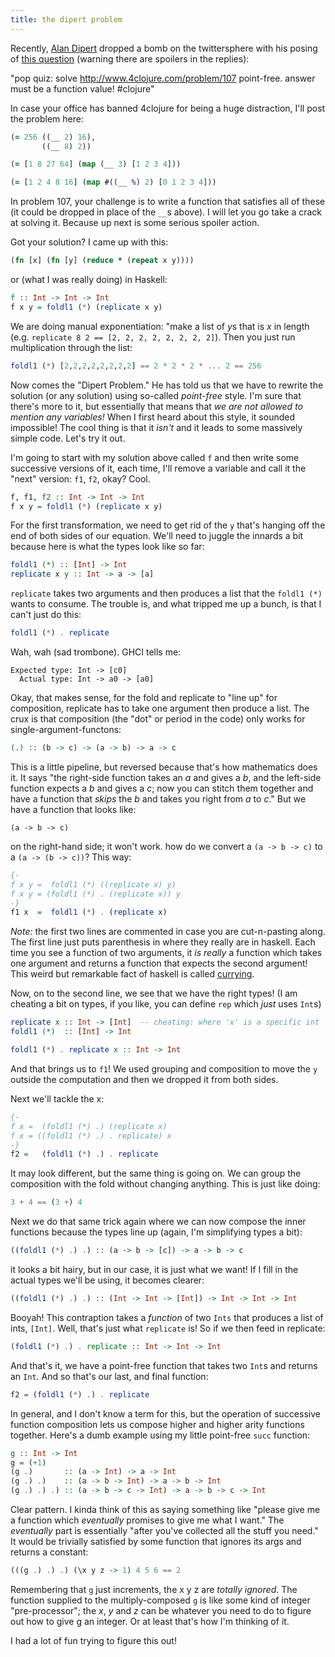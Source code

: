 ```yaml
---
title: the dipert problem
---
```



Recently, [Alan Dipert](http://alan.dipert.org/) dropped a bomb on the
twittersphere with his posing of [this question](https://twitter.com/alandipert/status/241575872937750529) (warning there are spoilers in the replies):

"pop quiz: solve <http://www.4clojure.com/problem/107> point-free.
answer must be a function value! #clojure"

In case your office has banned 4clojure for being a huge distraction,
I'll post the problem here:

```clojure
(= 256 ((__ 2) 16),
       ((__ 8) 2))

(= [1 8 27 64] (map (__ 3) [1 2 3 4]))

(= [1 2 4 8 16] (map #((__ %) 2) [0 1 2 3 4]))
```

In problem 107, your challenge is to write a function that satisfies
all of these (it could be dropped in place of the `__`s above). I will
let you go take a crack at solving it. Because up next is some serious
spoiler action.

Got your solution? I came up with this:

```clojure
(fn [x] (fn [y] (reduce * (repeat x y))))
```

or (what I was really doing) in Haskell:

```haskell
f :: Int -> Int -> Int
f x y = foldl1 (*) (replicate x y)
```

We are doing manual exponentiation: "make a list of *y*s that is *x* in
length (e.g. `replicate 8 2 == [2, 2, 2, 2, 2, 2, 2, 2]`). Then you
just run multiplication through the list:

```haskell
foldl1 (*) [2,2,2,2,2,2,2,2] == 2 * 2 * 2 * ... 2 == 256
```

Now comes the "Dipert Problem." He has told us that we have to rewrite
the solution (or any solution) using so-called *point-free* style.  I'm
sure that there's more to it, but essentially that means that *we are
not allowed to mention any variables!* When I first heard about this
style, it sounded impossible! The cool thing is that it *isn't* and it
leads to some massively simple code. Let's try it out.

I'm going to start with my solution above called `f` and then write
some successive versions of it, each time, I'll remove a variable and
call it the "next" version: `f1`, `f2`, okay? Cool.

```haskell
f, f1, f2 :: Int -> Int -> Int
f x y = foldl1 (*) (replicate x y)
```

For the first transformation, we need to get rid of the `y` that's
hanging off the end of both sides of our equation. We'll need to juggle
the innards a bit because here is what the types look like so far:

```haskell
foldl1 (*) :: [Int] -> Int
replicate x y :: Int -> a -> [a]
```

`replicate` takes two arguments and then produces a list that the
`foldl1 (*)` wants to consume. The trouble is, and what tripped me up a
bunch, is that I can't just do this:

```haskell
foldl1 (*) . replicate
```

Wah, wah (sad trombone). GHCI tells me:

```
Expected type: Int -> [c0]
  Actual type: Int -> a0 -> [a0]
```

Okay, that makes sense, for the fold and replicate to "line up" for
composition, replicate has to take one argument then produce a list.
The crux is that composition (the "dot" or period in the code) only
works for single-argument-functons:

```haskell
(.) :: (b -> c) -> (a -> b) -> a -> c
```

This is a little pipeline, but reversed because that's how mathematics
does it. It says "the right-side function takes an *a* and gives a *b*,
and the left-side function expects a *b* and gives a *c*; now you can
stitch them together and have a function that *skips* the *b* and
takes you right from *a* to *c*." But we have a function that looks like:

```
(a -> b -> c)
```

on the right-hand side; it won't work. how do we convert a `(a -> b ->
c)` to a `(a -> (b -> c))`? This way:

```haskell
{-
f x y =  foldl1 (*) ((replicate x) y)
f x y = (foldl1 (*) . (replicate x)) y
-}
f1 x  =  foldl1 (*) . (replicate x)
```

*Note:* the first two lines are commented in case you are cut-n-pasting
along. The first line just puts parenthesis in where they really are in
haskell. Each time you see a function of two arguments, it *is really*
a function which takes one argument and returns a function that expects
the second argument! This weird but remarkable fact of haskell is
called [currying](http://www.haskell.org/haskellwiki/Currying).

Now, on to the second line, we see that we have the right types! (I am
cheating a bit on types, if you like, you can define `rep` which *just*
uses `Int`s)

```haskell
replicate x :: Int -> [Int]  -- cheating: where 'x' is a specific int
foldl1 (*)  :: [Int] -> Int

foldl1 (*) . replicate x :: Int -> Int
```

And that brings us to `f1`! We used grouping and composition to move
the `y` outside the computation and then we dropped it from both sides.

Next we'll tackle the x:

```haskell
{-
f x =  (foldl1 (*) .) (replicate x)
f x = ((foldl1 (*) .) . replicate) x
-}
f2 =   (foldl1 (*) .) . replicate
```

It may look different, but the same thing is going on. We can group the
composition with the fold without changing anything. This is just like
doing:

```haskell
3 + 4 == (3 +) 4
```

Next we do that same trick again where we can now compose the inner
functions because the types line up (again, I'm simplifying types a
bit):

```haskell
((foldl1 (*) .) .) :: (a -> b -> [c]) -> a -> b -> c
```

it looks a bit hairy, but in our case, it is just what we want! If I
fill in the actual types we'll be using, it becomes clearer:

```haskell
((foldl1 (*) .) .) :: (Int -> Int -> [Int]) -> Int -> Int -> Int
```

Booyah! This contraption takes a *function* of two `Ints` that produces
a list of ints, `[Int]`. Well, that's just what `replicate` is! So if
we then feed in replicate:

```haskell
(foldl1 (*) .) . replicate :: Int -> Int -> Int
```

And that's it, we have a point-free function that takes two `Int`s and
returns an `Int`. And so that's our last, and final function:

```haskell
f2 = (foldl1 (*) .) . replicate
```

In general, and I don't know a term for this, but the operation of
successive function composition lets us compose higher and higher arity
functions together. Here's a dumb example using my little point-free `succ`
function:

```haskell
g :: Int -> Int
g = (+1)
(g .)       :: (a -> Int) -> a -> Int
(g .) .)    :: (a -> b -> Int) -> a -> b -> Int
(g .) .) .) :: (a -> b -> c -> Int) -> a -> b -> c -> Int
```

Clear pattern. I kinda think of this as saying something like "please
give me a function which *eventually* promises to give me what I want."
The *eventually* part is essentially "after you've collected all the
stuff you need." It would be trivially satisfied by some function that
ignores its args and returns a constant:

```haskell
(((g .) .) .) (\x y z -> 1) 4 5 6 == 2
```

Remembering that `g` just increments, the x y z are *totally ignored*.
The function supplied to the multiply-composed `g` is like some kind of
integer "pre-processor"; the *x*, *y* and *z* can be whatever you need
to do to figure out how to give g an integer. Or at least that's how
I'm thinking of it.

I had a lot of fun trying to figure this out!
